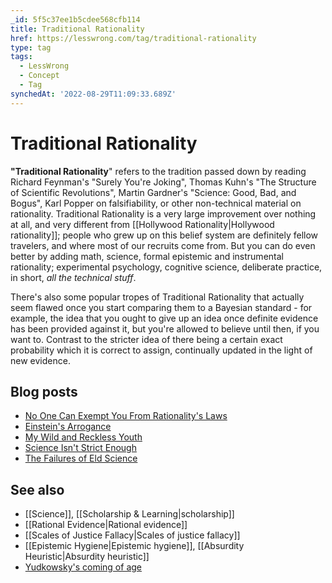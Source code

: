 ```yaml
---
_id: 5f5c37ee1b5cdee568cfb114
title: Traditional Rationality
href: https://lesswrong.com/tag/traditional-rationality
type: tag
tags:
  - LessWrong
  - Concept
  - Tag
synchedAt: '2022-08-29T11:09:33.689Z'
---
```

# Traditional Rationality

**"Traditional Rationality**" refers to the tradition passed down by reading Richard Feynman's "Surely You're Joking", Thomas Kuhn's "The Structure of Scientific Revolutions", Martin Gardner's "Science: Good, Bad, and Bogus", Karl Popper on falsifiability, or other non-technical material on rationality. Traditional Rationality is a very large improvement over nothing at all, and very different from [[Hollywood Rationality|Hollywood rationality]]; people who grew up on this belief system are definitely fellow travelers, and where most of our recruits come from. But you can do even better by adding math, science, formal epistemic and instrumental rationality; experimental psychology, cognitive science, deliberate practice, in short, *all the technical stuff*.

There's also some popular tropes of Traditional Rationality that actually seem flawed once you start comparing them to a Bayesian standard - for example, the idea that you ought to give up an idea once definite evidence has been provided against it, but you're allowed to believe until then, if you want to. Contrast to the stricter idea of there being a certain exact probability which it is correct to assign, continually updated in the light of new evidence.

Blog posts
----------

*   [No One Can Exempt You From Rationality's Laws](http://lesswrong.com/lw/k1/no_one_can_exempt_you_from_rationalitys_laws/)
*   [Einstein's Arrogance](http://lesswrong.com/lw/jo/einsteins_arrogance/)
*   [My Wild and Reckless Youth](http://lesswrong.com/lw/iy/my_wild_and_reckless_youth/)
*   [Science Isn't Strict Enough](http://lesswrong.com/lw/qd/science_isnt_strict_enough/)
*   [The Failures of Eld Science](http://lesswrong.com/lw/q9/the_failures_of_eld_science/)

See also
--------

*   [[Science]], [[Scholarship & Learning|scholarship]]
*   [[Rational Evidence|Rational evidence]]
*   [[Scales of Justice Fallacy|Scales of justice fallacy]]
*   [[Epistemic Hygiene|Epistemic hygiene]], [[Absurdity Heuristic|Absurdity heuristic]]
*   [Yudkowsky's coming of age](https://wiki.lesswrong.com/wiki/Yudkowsky's_coming_of_age)